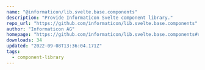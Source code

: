 ```yaml
---
name: "@informaticon/lib.svelte.base.components"
description: "Provide Informaticon Svelte component library."
repo_url: "https://github.com/informaticon/lib.svelte.base.components"
author: "Informaticon AG"
homepage: "https://github.com/informaticon/lib.svelte.base.components#readme"
downloads: 34
updated: "2022-09-08T13:36:04.171Z"
tags: 
  - component-library
---
```

